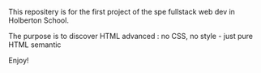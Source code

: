 This repositery is for the first project of the spe fullstack web dev in Holberton School.

The purpose is to discover HTML advanced : no CSS, no style - just pure HTML semantic

Enjoy!
